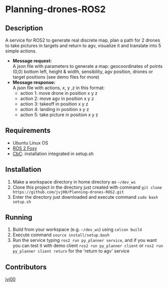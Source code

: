 # Planning-drones-ROS2
## Description
A service for ROS2 to generate real discrete map, plan a path for 2 drones to take pictures in targets and return to agv, visualize it and translate into 5 simple actions.
* <b>Message request:</b><br>A json file with parameters to generate a map: geocoordinates of points (0,0) bottom left, height & width, sensibility, agv position, drones or target positions (see demo files for more)
* <b>Message response:</b><br>A json file with actions, x, y ,z in this format:
  * action 1: move drone in position x y z
  * action 2: move agv in position x y z
  * action 3: takeoff in position x y z
  * action 4: landing in position x y z
  * action 5: take picture in position x y z
 ## Requirements
 * Ubuntu Linux OS
 * [ROS 2 Foxy](https://docs.ros.org/en/foxy/index.html)
 * [CbC](https://github.com/coin-or/Cbc): installation integrated in setup.sh
 ## Installation
 1. Make a workspace directory in home directory as `~/dev_ws`
 2. Clone this project in the directory just created with command `git clone https://github.com/jvj00/Planning-drones-ROS2.git`
 3. Enter the directory just downloaded and execute command `sudo bash setup.sh`
 ## Running
 1. Build from your workspace (e.g. `~/dev_ws`) using `colcon build`
 2. Execute command `source install/setup.bash`
 3. Run the service typing `ros2 run py_planner service`, and if you want you can test it with demo client `ros2 run py_planner client` or `ros2 run py_planner client return` for the 'return to agv' service
 ## Contributors
 [jvj00](https://github.com/jvj00)
